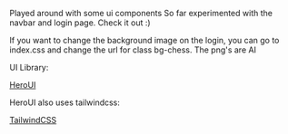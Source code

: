 Played around with some ui components
So far experimented with the navbar and login page.
Check it out :)

If you want to change the background image on the login, you can go to index.css and change the url for class bg-chess.
The png's are AI 

UI Library:

[HeroUI](https://www.heroui.com/docs/guide/introduction)

HeroUI also uses tailwindcss: 

[TailwindCSS](https://tailwindcss.com/docs/aspect-ratio)
